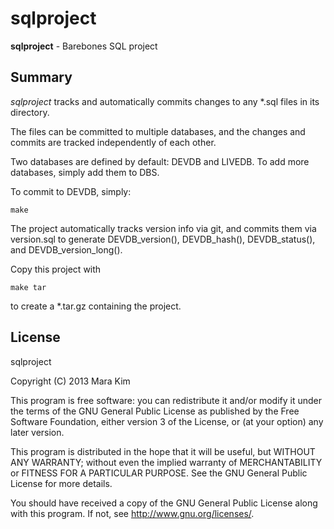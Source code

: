 sqlproject
=============

**sqlproject** - Barebones SQL project


## Summary

*sqlproject* tracks and automatically commits changes to any \*.sql files in its directory.

The files can be committed to multiple databases, and the changes and commits are tracked independently of each other.

Two databases are defined by default: DEVDB and LIVEDB.  To add more databases, simply add them to DBS.

To commit to DEVDB, simply:

    make


The project automatically tracks version info via git, and commits them via version.sql to generate DEVDB\_version(), DEVDB\_hash(), DEVDB\_status(), and DEVDB\_version\_long().


Copy this project with

    make tar

to create a \*.tar.gz containing the project.

## License

sqlproject

Copyright (C)  2013 Mara Kim

This program is free software: you can redistribute it and/or modify
it under the terms of the GNU General Public License as published by
the Free Software Foundation, either version 3 of the License, or
(at your option) any later version.

This program is distributed in the hope that it will be useful,
but WITHOUT ANY WARRANTY; without even the implied warranty of
MERCHANTABILITY or FITNESS FOR A PARTICULAR PURPOSE.  See the
GNU General Public License for more details.

You should have received a copy of the GNU General Public License
along with this program.  If not, see <http://www.gnu.org/licenses/>.
